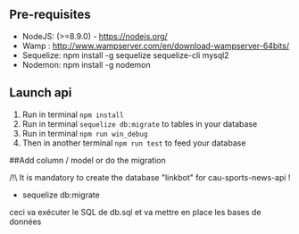 ﻿## Pre-requisites

- NodeJS: (>=8.9.0) - https://nodejs.org/
- Wamp : http://www.wampserver.com/en/download-wampserver-64bits/
- Sequelize: npm install -g sequelize sequelize-cli mysql2
- Nodemon: npm install -g nodemon
## Launch api

1. Run in terminal ```npm install```
1. Run in terminal ```sequelize db:migrate``` to tables in your database
2. Run in terminal ```npm run win_debug```
3. Then in another terminal ```npm run test``` to feed your database

##Add column / model or do the migration

/!\ It is mandatory to create the database "linkbot" for cau-sports-news-api !

-  sequelize db:migrate

ceci va exécuter le SQL de db.sql et va mettre en place les bases de données
